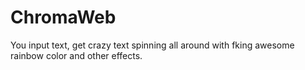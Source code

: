 # ChromaWeb
You input text, get crazy text spinning all around with fking awesome rainbow color and other effects. 

